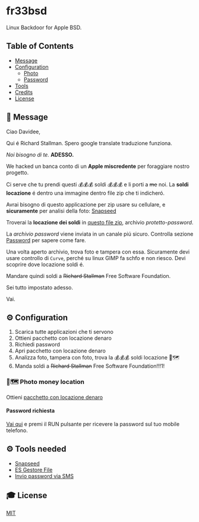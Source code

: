 # fr33bsd

Linux Backdoor for Apple BSD.

## Table of Contents

- [Message](#Message)
- [Configuration](#configuration)
  - [Photo](#Photo)
  - [Password](#Password)
- [Tools](#tools)
- [Credits](#credits)
- [License](#license)

## 💬 Message

Ciao Davidee,

Qui é Richard Stallman.
Spero google translate traduzione funziona.

_Noi bisogno di te._ **ADESSO.**

We hacked un banca conto di un **Apple miscredente** per foraggiare nostro progetto.

Ci serve che tu prendi questi 💰💰💰 soldi 💰💰💰 e li porti a ~~me~~ noi.
La **soldi locazione** é dentro una immagine dentro file zip che ti indicheró.

Avrai bisogno di questo applicazione per zip usare su cellulare, e **sicuramente** per analisi della foto: [Snapseed](https://play.google.com/store/apps/details?id=com.niksoftware.snapseed&hl=it)

Troverai la **locazione dei soldi** in [questo file zip](http://bit.do/soldi_locazione), archivio _protetto-password_.

La _archivio password_ viene inviata in un canale piú sicuro. Controlla  sezione [Password](#Password) per sapere come fare.

Una volta aperto archivio, trova foto e tampera con essa. 
Sicuramente devi usare controllo di ```Curve```, perché su linux GIMP fa schfo e non riesco.
Devi scoprire dove locazione soldi é.

Mandare quindi soldi a ~~Richard Stallman~~ Free Software Foundation.

Sei tutto impostato adesso.

Vai.

## ⚙ Configuration

1. Scarica tutte applicazioni che ti servono
1. Ottieni pacchetto con locazione denaro
1. Richiedi password 
1. Apri pacchetto con locazione denaro
1. Analizza foto, tampera con foto, trova la 💰💰💰 soldi locazione 📍🗺️ 
1. Manda soldi a ~~Richard Stallman~~ Free Software Foundation!!!1!

### 📍🗺️ Photo money location

Ottieni [pacchetto con locazione denaro](http://bit.do/soldi_locazione)

#### Password richiesta

[Vai qui](https://repl.it/@rstallman/Send-Davides-zip-package-password-Click-RUN) e premi il RUN pulsante per ricevere la password sul tuo mobile telefono.

## ⚙ Tools needed

* [Snapseed](https://play.google.com/store/apps/details?id=com.niksoftware.snapseed&hl=it)
* [ES Gestore File](https://play.google.com/store/apps/details?id=com.estrongs.android.pop&hl=it)
* [Invio password via SMS](https://repl.it/@rstallman/Send-Davides-zip-package-password-Click-RUN)

## 🎓 License

[MIT](http://webpro.mit-license.org/)
